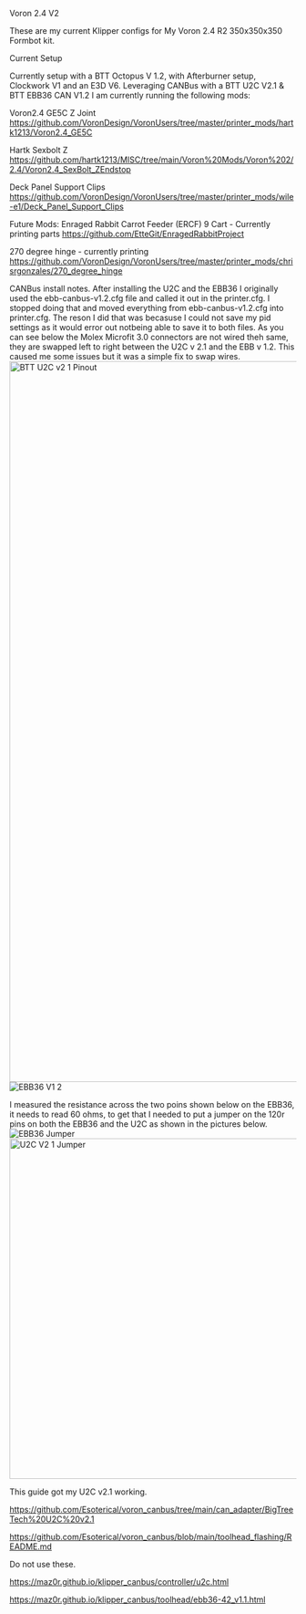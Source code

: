 Voron 2.4 V2

These are my current Klipper configs for My Voron 2.4 R2 350x350x350 Formbot kit.

Current Setup

Currently setup with a BTT Octopus V 1.2, with Afterburner setup, Clockwork V1 and an E3D V6.  Leveraging CANBus with a BTT U2C V2.1 & BTT EBB36 CAN V1.2 
I am currently running the following mods:

Voron2.4 GE5C Z Joint
https://github.com/VoronDesign/VoronUsers/tree/master/printer_mods/hartk1213/Voron2.4_GE5C

Hartk Sexbolt Z
https://github.com/hartk1213/MISC/tree/main/Voron%20Mods/Voron%202/2.4/Voron2.4_SexBolt_ZEndstop

Deck Panel Support Clips
https://github.com/VoronDesign/VoronUsers/tree/master/printer_mods/wile-e1/Deck_Panel_Support_Clips


Future Mods: 
Enraged Rabbit Carrot Feeder (ERCF) 9 Cart - Currently printing parts
https://github.com/EtteGit/EnragedRabbitProject

270 degree hinge - currently printing
https://github.com/VoronDesign/VoronUsers/tree/master/printer_mods/chrisrgonzales/270_degree_hinge



CANBus install notes.
After installing the U2C and the EBB36 I originally used the ebb-canbus-v1.2.cfg file and called it out in the printer.cfg.  I stopped doing that and moved everything from ebb-canbus-v1.2.cfg into printer.cfg.  The reson I did that was becasuse I could not save my pid settings as it would error out notbeing able to save it to both files.
As you can see below the Molex Microfit 3.0 connectors are not wired theh same, they are swapped left to right between the U2C v 2.1 and the EBB v 1.2.  This caused me some issues but it was a simple fix to swap wires.
<img width="1264" alt="BTT U2C v2 1 Pinout" src="https://user-images.githubusercontent.com/113078228/199635790-d2f7435b-05f7-4dbd-9f8a-3a08b027d211.png">
![EBB36 V1 2](https://user-images.githubusercontent.com/113078228/199635803-ddfac164-213e-4a69-9fc9-5bd4276daa11.png)

I measured the resistance across the two poins shown below on the EBB36, it needs to read 60 ohms, to get that I needed to put a jumper on the 120r pins on both the EBB36 and the U2C as shown in the pictures below.
![EBB36 Jumper](https://user-images.githubusercontent.com/113078228/199636533-a315baf0-b6bd-46d7-892d-554a1c7ace69.jpg)
<img width="597" alt="U2C V2 1 Jumper" src="https://user-images.githubusercontent.com/113078228/199636545-58b72a53-d772-4f0d-9bb3-ee75bcbf4814.png">

This guide got my U2C v2.1 working.

https://github.com/Esoterical/voron_canbus/tree/main/can_adapter/BigTreeTech%20U2C%20v2.1

https://github.com/Esoterical/voron_canbus/blob/main/toolhead_flashing/README.md


Do not use these.

https://maz0r.github.io/klipper_canbus/controller/u2c.html

https://maz0r.github.io/klipper_canbus/toolhead/ebb36-42_v1.1.html
